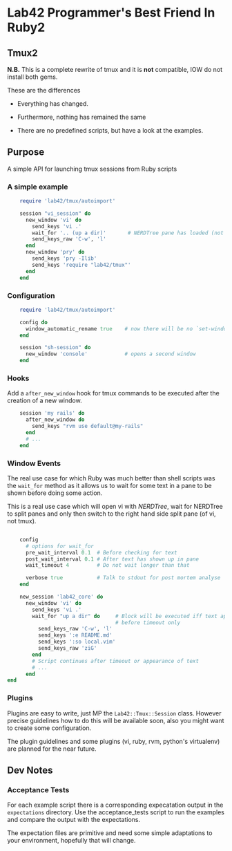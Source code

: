 
# Lab42 Programmer's Best Friend In Ruby2

## Tmux2

**N.B.** This is a complete rewrite of tmux and it is **not** compatible, IOW do not
install both gems.

These are the differences

* Everything has changed.

* Furthermore, nothing has remained the same

* There are no predefined scripts, but have a look at the examples.

## Purpose

A simple API for launching tmux sessions from Ruby scripts

### A simple example

```ruby
    require 'lab42/tmux/autoimport'

    session "vi_session" do
      new_window 'vi' do
        send_keys 'vi .'
        wait_for '.. (up a dir)'       # NERDTree pane has loaded (not yet implemented)
        send_keys_raw 'C-w', 'l'
      end
      new_window 'pry' do
        send_keys 'pry -Ilib'
        send_keys 'require "lab42/tmux"'
      end
    end
```

### Configuration

```ruby
    require 'lab42/tmux/autoimport'

    config do
      window_automatic_rename true    # now there will be no `set-window-option -g automatic-rename off`
    end

    session "sh-session" do
      new_window 'console'            # opens a second window
    end

```

### Hooks

Add a `after_new_window` hook for tmux commands to be executed after the creation of a new
window.

```ruby
    session 'my rails' do
      after_new_window do
        send_keys "rvm use default@my-rails"
      end
      # ...
    end
```

### Window Events

The real use case for which Ruby was much better than shell scripts was the `wait_for` method
as it allows us to wait for some text in a pane to be shown before doing some action.

This is a real use case which will open vi with _NERDTree_, wait for NERDTree to split panes
and only then switch to the right hand side split pane (of vi, not tmux).

```ruby

    config
      # options for wait_for
      pre_wait_interval 0.1  # Before checking for text
      post_wait_interval 0.1 # After text has shown up in pane
      wait_timeout 4         # Do not wait longer than that

      verbose true           # Talk to stdout for post mortem analyse
    end

    new_session 'lab42_core' do
      new_window 'vi' do
        send_keys 'vi .'
        wait_for "up a dir" do     # Block will be executed iff text appears 
                                   # before timeout only
          send_keys_raw 'C-w', 'l'
          send_keys ':e README.md'
          send_keys ':so local.vim'
          send_keys_raw 'ziG'
        end
        # Script continues after timeout or appearance of text
        # ...
      end
end
```

### Plugins

Plugins are easy to write, just MP the `Lab42::Tmux::Session` class. However precise guidelines
how to do this will be available soon, also you might want to create some configuration.

The plugin guidelines and some plugins (vi, ruby, rvm, python's virtualenv) are planned for
the near future.

## Dev Notes

### Acceptance Tests

For each example script there is a corresponding expecatation output in the
`expectations` directory. Use the acceptance_tests script to run the examples
and compare the output with the expectations.


The expectation files are primitive and need some simple adaptations to your environment, hopefully
that will change.
